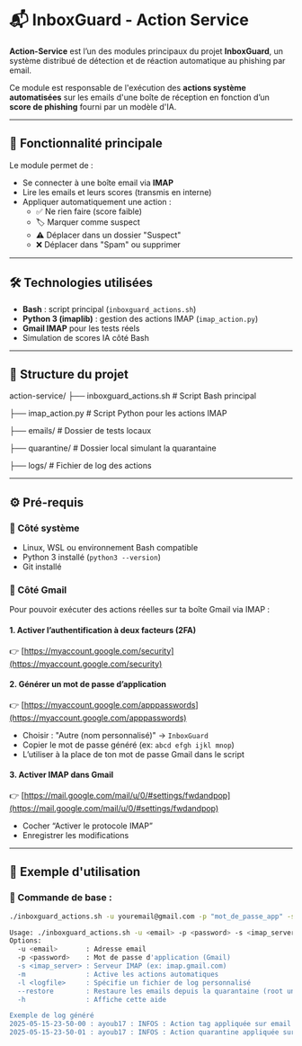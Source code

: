 # 📬 InboxGuard - Action Service

**Action-Service** est l’un des modules principaux du projet **InboxGuard**, un système distribué de détection et de réaction automatique au phishing par email.

Ce module est responsable de l'exécution des **actions système automatisées** sur les emails d'une boîte de réception en fonction d’un **score de phishing** fourni par un modèle d'IA.

---

## 🚀 Fonctionnalité principale

Le module permet de :

- Se connecter à une boîte email via **IMAP**
- Lire les emails et leurs scores (transmis en interne)
- Appliquer automatiquement une action :
  - ✅ Ne rien faire (score faible)
  - 🏷️ Marquer comme suspect
  - ⚠️ Déplacer dans un dossier "Suspect"
  - ❌ Déplacer dans "Spam" ou supprimer

---

## 🛠️ Technologies utilisées

- **Bash** : script principal (`inboxguard_actions.sh`)
- **Python 3 (imaplib)** : gestion des actions IMAP (`imap_action.py`)
- **Gmail IMAP** pour les tests réels
- Simulation de scores IA côté Bash

---

## 📁 Structure du projet

action-service/
├── inboxguard_actions.sh # Script Bash principal

├── imap_action.py # Script Python pour les actions IMAP

├── emails/ # Dossier de tests locaux

├── quarantine/ # Dossier local simulant la quarantaine

├── logs/ # Fichier de log des actions


---

## ⚙️ Pré-requis

### 📌 Côté système
- Linux, WSL ou environnement Bash compatible
- Python 3 installé (`python3 --version`)
- Git installé

### 📌 Côté Gmail
Pour pouvoir exécuter des actions réelles sur ta boîte Gmail via IMAP :

#### 1. **Activer l’authentification à deux facteurs (2FA)**

👉 [https://myaccount.google.com/security](https://myaccount.google.com/security)

#### 2. **Générer un mot de passe d’application**

👉 [https://myaccount.google.com/apppasswords](https://myaccount.google.com/apppasswords)

- Choisir : "Autre (nom personnalisé)" → `InboxGuard`
- Copier le mot de passe généré (ex: `abcd efgh ijkl mnop`)
- L’utiliser à la place de ton mot de passe Gmail dans le script

#### 3. **Activer IMAP dans Gmail**

👉 [https://mail.google.com/mail/u/0/#settings/fwdandpop](https://mail.google.com/mail/u/0/#settings/fwdandpop)

- Cocher “Activer le protocole IMAP”
- Enregistrer les modifications

---

## 🧪 Exemple d'utilisation

### 🔸 Commande de base :
```bash
./inboxguard_actions.sh -u youremail@gmail.com -p "mot_de_passe_app" -s imap.gmail.com -m

Usage: ./inboxguard_actions.sh -u <email> -p <password> -s <imap_server> -m [-l logfile] [--restore]
Options:
  -u <email>       : Adresse email
  -p <password>    : Mot de passe d'application (Gmail)
  -s <imap_server> : Serveur IMAP (ex: imap.gmail.com)
  -m               : Active les actions automatiques
  -l <logfile>     : Spécifie un fichier de log personnalisé
  --restore        : Restaure les emails depuis la quarantaine (root uniquement)
  -h               : Affiche cette aide

Exemple de log généré
2025-05-15-23-50-00 : ayoub17 : INFOS : Action tag appliquée sur email 002 (score=67)
2025-05-15-23-50-01 : ayoub17 : INFOS : Action quarantine appliquée sur email 003 (score=92)

